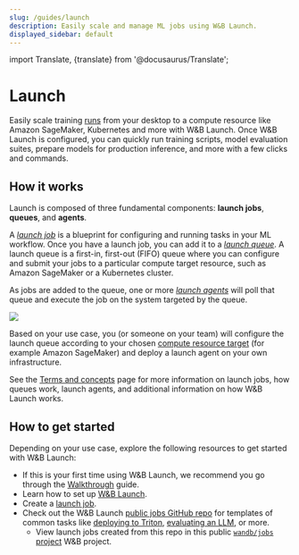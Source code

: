 ```yaml
---
slug: /guides/launch
description: Easily scale and manage ML jobs using W&B Launch.
displayed_sidebar: default
---
```

import Translate, {translate} from '@docusaurus/Translate';

# Launch

Easily scale training [runs](../runs/intro.md) from your desktop to a compute resource like Amazon SageMaker, Kubernetes and more with W&B Launch. Once W&B Launch is configured, you can quickly run training scripts, model evaluation suites, prepare models for production inference, and more with a few clicks and commands. 

## How it works

Launch is composed of three fundamental components: **launch jobs**, **queues**, and **agents**.

A [*launch job*](./launch-terminology.md#launch-job) is a blueprint for configuring and running tasks in your ML workflow.  Once you have a launch job, you can add it to a [*launch queue*](./launch-terminology.md#launch-queue). A launch queue is a first-in, first-out (FIFO) queue where you can configure and submit your jobs to a particular compute target resource, such as Amazon SageMaker or a Kubernetes cluster. 

As jobs are added to the queue, one or more [*launch agents*](./launch-terminology.md#launch-agent) will poll that queue and execute the job on the system targeted by the queue.

![](/images/launch/ml_user_flow.png)

Based on your use case, you (or someone on your team) will configure the launch queue according to your chosen [compute resource target](./launch-terminology.md#target-resources) (for example Amazon SageMaker) and deploy a launch agent on your own infrastructure. 


See the [Terms and concepts](./launch-terminology.md) page for more information on launch jobs, how queues work, launch agents, and additional information on how W&B Launch works.

## How to get started

Depending on your use case, explore the following resources to get started with W&B Launch:

* If this is your first time using W&B Launch, we recommend you go through the [Walkthrough](./walkthrough.md) guide.
* Learn how to set up [W&B Launch](./setup-launch.md).
* Create a [launch job](./create-launch-job.md).
* Check out the W&B Launch [public jobs GitHub repo](https://github.com/wandb/launch-jobs) for templates of common tasks like [deploying to Triton](https://github.com/wandb/launch-jobs/tree/main/jobs/deploy_to_nvidia_triton), [evaluating an LLM](https://github.com/wandb/launch-jobs/tree/main/jobs/openai_evals), or more.
    * View launch jobs created from this repo in this public [`wandb/jobs` project](https://wandb.ai/wandb/jobs/jobs) W&B project.

